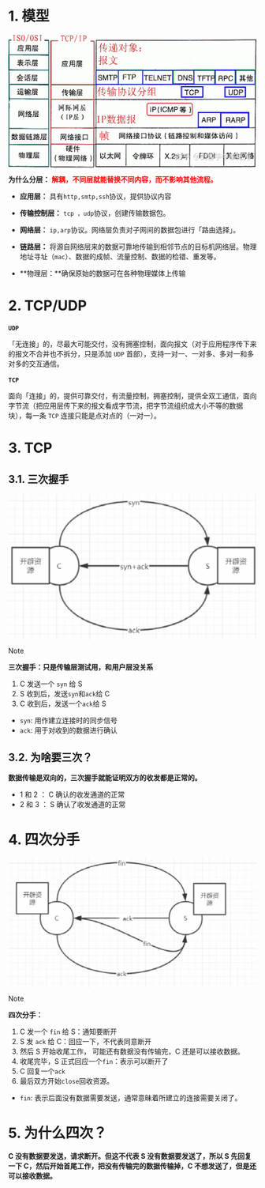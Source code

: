 # 1. 模型

<p style="text-align:center;"><img src="../../image/tcp_ip/tcp_protocol.jpg" align="middle" /></p>


**为什么分层：** <span style="color:red;font-weight:bold"> 解耦，不同层就能替换不同内容，而不影响其他流程。 </span>

- **应用层：** 具有`http,smtp,ssh`协议，提供协议内容

- **传输控制层：** `tcp ，udp`协议，创建传输数据包。

- **网络层：** `ip,arp`协议。网络层负责对子网间的数据包进行「路由选择」。

- **链路层：** 将源自网络层来的数据可靠地传输到相邻节点的目标机网络层。物理地址寻址（`mac`）、数据的成帧、流量控制、数据的检错、重发等。

- **物理层：**确保原始的数据可在各种物理媒体上传输

# 2. TCP/UDP

**`UDP`**

「无连接」的，尽最大可能交付，没有拥塞控制，面向报文（对于应用程序传下来的报文不合并也不拆分，只是添加 `UDP` 首部），支持一对一、一对多、多对一和多对多的交互通信。

**`TCP`**

面向「连接」的，提供可靠交付，有流量控制，拥塞控制，提供全双工通信，面向字节流（把应用层传下来的报文看成字节流，把字节流组织成大小不等的数据块），每一条 `TCP` 连接只能是点对点的（一对一）。


# 3. TCP

## 3.1. 三次握手

<p style="text-align:center;"><img src="../../image/tcp_ip/link.png" align="middle" /></p>

> [!note]
> **三次握手：只是传输层测试用，和用户层没关系**
> 1. C 发送一个 `syn` 给 S
> 1. S 收到后，发送`syn`和`ack`给 C
> 1. C 收到后，发送一个`ack`给 S
> - `syn`: 用作建立连接时的同步信号
> - `ack`: 用于对收到的数据进行确认
>

## 3.2. 为啥要三次？

**数据传输是双向的，三次握手就能证明双方的收发都是正常的。**
- 1 和 2 ： C 确认的收发通道的正常
- 2 和 3 ： S 确认了收发通道的正常

# 4. 四次分手

<p style="text-align:center;"><img src="../../image/tcp_ip/break.png" align="middle" /></p>


>[!note]
> **四次分手：**
> 1. C 发一个 `fin` 给 S：通知要断开
> 1. S 发 `ack` 给 C：回应一下，不代表同意断开
> 1. 然后 S 开始收尾工作， 可能还有数据没有传输完，C 还是可以接收数据。
> 1. 收尾完毕，S 正式回应一个`fin`：表示可以断开了
> 1. C 回复一个`ack`
> 1. 最后双方开始`close`回收资源。
> - `fin`: 表示后面没有数据需要发送，通常意昧着所建立的连接需要关闭了。

# 5. 为什么四次？

**C 没有数据要发送，请求断开。但这不代表 S 没有数据要发送了，所以 S 先回复一下 C，然后开始首尾工作，把没有传输完的数据传输掉，C 不想发送了，但是还可以接收数据。**

